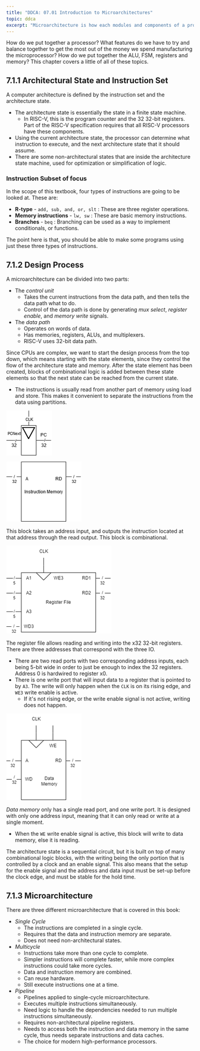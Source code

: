```yaml
---
title: "DDCA: 07.01 Introduction to Microarchitectures"
topic: ddca
excerpt: "Microarchitecture is how each modules and components of a processor come together and interact with each other."
---
```


How do we put together a processor? What features do we have to try and balance together to get the most out of the money we spend manufacturing the microprocessor? How do we put together the ALU, FSM, registers and memory? This chapter covers a little of all of these topics.

## 7.1.1 Architectural State and Instruction Set

A computer architecture is defined by the instruction set and the architecture state.

- The architecture state is essentially the state in a finite state machine.
  - In RISC-V, this is the program counter and the 32 32-bit registers. Part of the RISC-V specification requires that all RISC-V processors have these components.
- Using the current architecture state, the processor can determine what instruction to execute, and the next architecture state that it should assume.
- There are some non-architectural states that are inside the architecture state machine, used for optimization or simplification of logic.

### Instruction Subset of focus

In the scope of this textbook, four types of instructions are going to be looked at. These are:

- **R-type** - `add, sub, and, or, slt` : These are three register operations.
- **Memory instructions** - `lw, sw` : These are basic memory instructions.
- **Branches** - `beq` : Branching can be used as a way to implement conditionals, or functions.

The point here is that, you should be able to make some programs using just these three types of instructions.

## 7.1.2 Design Process

A microarchitecture can be divided into two parts:

- The *control unit*
  - Takes the current instructions from the data path, and then tells the data path what to do.
  - Control of the data path is done by generating *mux select*, *register enable*, and *memory write* signals.
- The *data path*
  - Operates on words of data.
  - Has memories, registers, ALUs, and multiplexers.
  - RISC-V uses 32-bit data path.

Since CPUs are complex, we want to start the design process from the top down, which means starting with the state elements, since they control the flow of the architecture state and memory. After the state element has been created, blocks of combinational logic is added between these state elements so that the next state can be reached from the current state.

- The instructions is usually read from another part of memory using load and store. This makes it convenient to separate the instructions from the data using partitions.

![Program Counter Block diagram](../../assets/logic_parts/pc.png)

![Instruction Memory](../../assets/logic_parts/instr_mem.png)

This block takes an address input, and outputs the instruction located at that address through the read output. This block is combinational.

![Register File](../../assets/logic_parts/reg_files.png)

The register file allows reading and writing into the x32 32-bit registers. There are three addresses that correspond with the three IO.

- There are two read ports with two corresponding address inputs, each being 5-bit wide in order to just be enough to index the 32 registers. Address 0 is hardwired to register x0. 
- There is one write port that will input data to a register that is pointed to by `A3`. The write will only happen when the `CLK` is on its rising edge, and `WE3` write enable is active.
  - If it's not rising edge, or the write enable signal is not active, writing does not happen. <!--This design makes a lot of sense.-->

![Data Memory](../../assets/logic_parts/data_mem.png)

*Data memory* only has a single read port, and one write port. It is designed with only one address input, meaning that it can only read or write at a single moment.

- When the `WE` write enable signal is active, this block will write to data memory, else it is reading.

The architecture state is a sequential circuit, but it is built on top of many combinational logic blocks, with the writing being the only portion that is controlled by a clock and an enable signal. This also means that the setup for the enable signal and the address and data input must be set-up before the clock edge, and must be stable for the hold time.

## 7.1.3 Microarchitecture

There are three different microarchitecture that is covered in this book:

- *Single Cycle*
  - The instructions are completed in a single cycle.
  - Requires that the data and instruction memory are separate.
  - Does not need non-architectural states.
- *Multicycle*
  - Instructions take more than one cycle to complete.
  - Simpler instructions will complete faster, while more complex instructions could take more cycles.
  - Data and instruction memory are combined.
  - Can reuse hardware.
  - Still execute instructions one at a time.
- *Pipeline*
  - Pipelines applied to single-cycle microarchitecture.
  - Executes multiple instructions simultaneously.
  - Need logic to handle the dependencies needed to run multiple instructions simultaneously.
  - Requires non-architectural pipeline registers.
  - Needs to access both the instruction and data memory in the same cycle, thus needs separate instructions and data caches.
  - The choice for modern high-performance processors.
